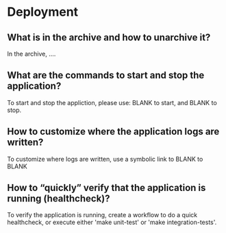# Deployment

## What is in the archive and how to unarchive it?

In the archive, ....

## What are the commands to start and stop the application?

To start and stop the appliction, please use:
BLANK to start, and BLANK to stop.

## How to customize where the application logs are written?

To customize where logs are written, use a symbolic link to
BLANK to BLANK

## How to “quickly” verify that the application is running (healthcheck)?

To verify the application is running, create a workflow to do a quick
healthcheck, or execute either 'make unit-test' or 'make integration-tests'.
